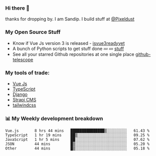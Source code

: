 ### Hi there 👋

thanks for dropping by.
I am Sandip. I build stuff at [@Pixeldust](github.com/pixeldust-in/)

###  **My Open Source Stuff**

 - Know if Vue Js version 3 is released -  [isvue3readyyet](https://github.com/sandiprb/isvue3readyyet)
 - A bunch of Python scripts to get stuff done 💤 💤 [stuff](https://github.com/sandiprb/stuff)
 - See all your starred Github repositories at one single place [github-telescope](https://github.com/sandiprb/github-telescope)



###  **My tools of trade:**
 - [Vue Js](https://github.com/vuejs/vue/)
 - [TypeScript](https://github.com/microsoft/TypeScript)
 - [Django](github.com/django/django)
 - [Strapi CMS](github.com/strapi/strapi)
 - [tailwindcss](https://github.com/tailwindlabs/tailwindcss)


###  📊 **My Weekly development breakdown**
<!--START_SECTION:waka-->
```text
Vue.js       8 hrs 44 mins   ███████████████▒░░░░░░░░░   61.43 % 
TypeScript   1 hr 19 mins    ██▒░░░░░░░░░░░░░░░░░░░░░░   09.25 % 
JavaScript   1 hr 5 mins     ██░░░░░░░░░░░░░░░░░░░░░░░   07.62 % 
JSON         44 mins         █▒░░░░░░░░░░░░░░░░░░░░░░░   05.20 % 
Other        44 mins         █▒░░░░░░░░░░░░░░░░░░░░░░░   05.18 % 
```
<!--END_SECTION:waka-->
